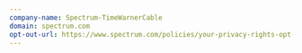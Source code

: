 ```yaml
---
company-name: Spectrum-TimeWarnerCable
domain: spectrum.com
opt-out-url: https://www.spectrum.com/policies/your-privacy-rights-opt-out
---
```





